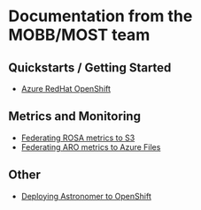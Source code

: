 # Documentation from the MOBB/MOST team

## Quickstarts / Getting Started

* [Azure RedHat OpenShift](./docs/quickstart-aro.md)

## Metrics and Monitoring

* [Federating ROSA metrics to S3](./docs/rosa/federated-metrics)
* [Federating ARO metrics to Azure Files](./docs/aro/federated-metrics)

## Other

* [Deploying Astronomer to OpenShift](./docs/aro/astronomer/)